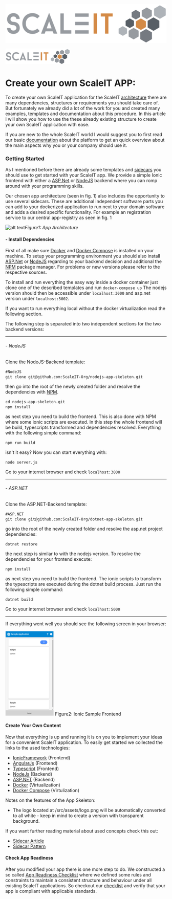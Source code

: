 ![alt text](https://raw.githubusercontent.com/ScaleIT-Org/media-ressources/master/logo/scaleit-logo.png "ScaleIT Logo")

<img src="https://raw.githubusercontent.com/ScaleIT-Org/media-ressources/master/logo/scaleit-logo.png" alt="ScaleIT Node.js App Skeleton" width="40%">

# Create your own ScaleIT APP:

To create your own ScaleIT application for the ScaleIT [architecture][13] there are many dependencies, structures or requirements you should take care of. But fortunately we already did a lot of the work for you and created many examples, templates and documentation about this procedure. In this article I will show you how to use the these already existing structure to create your own ScaleIT application with ease.

If you are new to the whole ScaleIT world I would suggest you to first read our basic [documentation][1] about the platform to get an quick overview about the main aspects why you or your company should use it.

### Getting Started

As I mentioned before there are already some templates and [sidecars](#furtherReading) you should use to get started with your ScaleIT app. We provide a simple Ionic frontend with either a [ASP.Net][2] or [NodeJS][3] backend where you can romp around with your programming skills.

Our chosen app architecture (seen in fig. 1) also includes the opportunity to use several sidecars. These are additional independent software parts you can add to your dockerized application to run next to your domain software and adds a desired specific functionality. For example an registration service to our central app-registry as seen in fig. 1

![alt text](https://github.com/ScaleIT-ORG/spsc-app-registration/raw/master/Resources/Documentation/architecture.png "App Architecture")*Figure1: App Architecture*

#### - Install Dependencies

First of all make sure [Docker][4] and [Docker Compose][8] is installed on your machine.
To setup your programming environment you should also install [ASP.Net][5] or [NodeJS][6] regarding to your backend decision and additional the [NPM][7] package manager. For problems or new versions please refer to the respective sources.

To install and run everything the easy way inside a docker container just clone one of the described templates and run ```docker-compose up```
The nodejs version should then be accessible under ```localhost:3000``` and asp.net version under  ```localhost:5002```.

If you want to run everything local without the docker virtualization read the following section.

The following step is separated into two independent sections for the two backend versions:
____
###### - NodeJS
Clone the NodeJS-Backend template:
```
#NodeJS
git clone git@github.com:ScaleIT-Org/nodejs-app-skeleton.git
```

then go into the root of the newly created folder and resolve the dependencies with [NPM][7].
```
cd nodejs-app-skeleton.git
npm install
```
as next step you need to build the frontend. This is also done with NPM where some ionic scripts are executed. In this step the whole frontend will be build, typescripts transformed and dependencies resolved. Everything with the following simple command:
```
npm run build
```
isn't it easy?
Now you can start everything with:
```
node server.js
```
Go to your internet browser and check ```localhost:3000```
____
###### - ASP.NET
Clone the ASP.NET-Backend template:
```
#ASP.NET
git clone git@github.com:ScaleIT-Org/dotnet-app-skeleton.git
```
go into the root of the newly created folder and resolve the asp.net project dependencies:
```
dotnet restore
```
the next step is similar to with the nodejs version. To resolve the dependencies for your frontend execute:
```
npm install
```
as next step you need to build the frontend. The ionic scripts to transform the typescripts are executed during the dotnet build process. Just run the following simple command:
```
dotnet build
```

Go to your internet browser and check ```localhost:5000```
____

If everything went well you should see the following screen in your browser:

<img src="https://raw.githubusercontent.com/ScaleIT-Org/dotnet-app-skeleton/master/Resources/Store/Screenshots/Screenshot%20from%202018-01-24%2014-46-53.png" width="30%" alt="Ionic Sample Frontend"/>
Figure2: Ionic Sample Frontend

#### Create Your Own Content

Now that everything is up and running it is on you to implement your ideas for a convenient ScaleIT application.
To easily get started we collected the links to the used technologies:

- [IonicFramework][10] (Frontend)
- [AngularJs][11] (Frontend)
- [Typescript][12] (Frontend)
- [NodeJs][6] (Backend)
- [ASP.NET][5] (Backend)
- [Docker][4] (Virtualization)
- [Docker Compose][8] (Virtulization)

Notes on the features of the App Skeleton:

* The logo located at /src/assets/logo.png will be automatically converted to all white - keep in mind to create a version with transparent background.

<a name="furtherReading">
If you want further reading material about used concepts check this out:

- [Sidecar Article][14]
- [Sidecar Pattern][15]
</a>


#### Check App Readiness

After you modified your app there is one more step to do.
We constructed a so called [App Readiness Checklist][9] where we defined some rules and constraints to maintain a consistent structure and behaviour under all existing ScaleIT applications. So checkout our [checklist][9] and verify that your app is compliant with applicable standards.

[1]: http://scaleit-platform-documentation.readthedocs.io/en/latest/index.html
[2]: https://github.com/ScaleIT-Org/dotnet-app-skeleton
[3]: https://github.com/ScaleIT-Org/nodejs-app-skeleton
[4]: https://www.docker.com/
[5]: https://www.asp.net/
[6]: https://nodejs.org/en/
[7]: https://www.npmjs.com/
[8]: https://docs.docker.com/compose/
[9]: http://scaleit-platform-documentation.readthedocs.io/en/latest/app_readiness.html
[10]: https://ionicframework.com/docs/components/
[11]: https://docs.angularjs.org/api
[12]: https://www.typescriptlang.org/docs/home.html
[13]: http://scaleit-platform-documentation.readthedocs.io/en/latest/architecture.html
[14]: https://www.voxxed.com/2015/01/use-container-sidecar-microservices/
[15]: https://docs.microsoft.com/en-us/azure/architecture/patterns/sidecar
